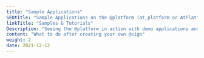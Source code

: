```yaml
---
title: "Sample Applications"
SEOtitle: "Sample Applications on the @platform (at_platform or AtPlatform)"
linkTitle: "Samples & Tutorials"
Description: "Seeing the @platform in action with demo applications and tutorials"
content: "What to do after creating your own @sign"
weight: 2
date: 2021-12-12
---
```

